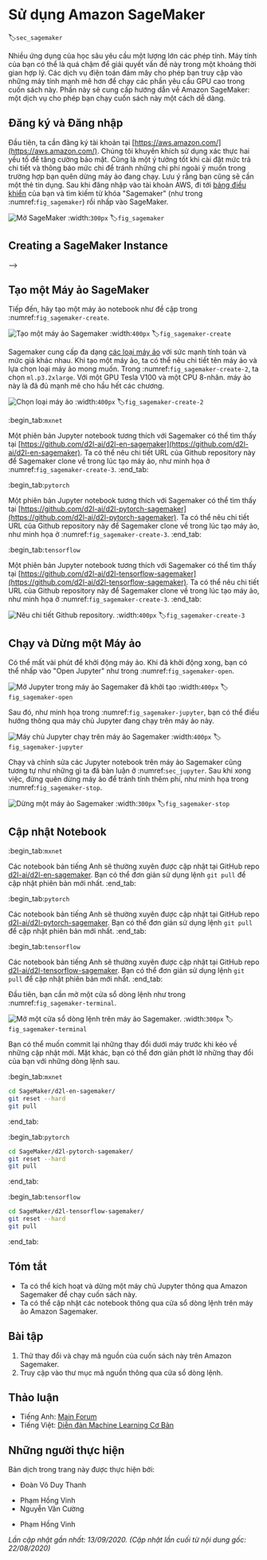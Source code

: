 

<!--
# Using Amazon SageMaker
-->

# Sử dụng Amazon SageMaker
:label:`sec_sagemaker`


<!--
Many deep learning applications require a significant amount of computation.
Your local machine might be too slow to solve these problems in a reasonable amount of time.
Cloud computing services give you access to more powerful computers to run the GPU-intensive portions of this book.
This tutorial will guide you through Amazon SageMaker: a service that allows you to run this book easily.
-->

Nhiều ứng dụng của học sâu yêu cầu một lượng lớn các phép tính.
Máy tính của bạn có thể là quá chậm để giải quyết vấn đề này trong một khoảng thời gian hợp lý.
Các dịch vụ điện toán đám mây cho phép bạn truy cập vào những máy tính mạnh mẽ hơn để chạy các phần yêu cầu GPU cao trong cuốn sách này.
Phần này sẽ cung cấp hướng dẫn về Amazon SageMaker: một dịch vụ cho phép bạn chạy cuốn sách này một cách dễ dàng.


<!--
## Registering and Logging In
-->

## Đăng ký và Đăng nhập


<!--
First, we need to register an account at https://aws.amazon.com/.
We encourage you to use two-factor authentication for additional security.
It is also a good idea to set up detailed billing and spending alerts to avoid any unexpected surprises in case you forget to stop any running instance.
Note that you will need a credit card.
After logging into your AWS account, go to your [console](http://console.aws.amazon.com/) 
and search for "SageMaker" (see :numref:`fig_sagemaker`) then click to open the SageMaker panel.
-->

Đầu tiên, ta cần đăng ký tài khoản tại [https://aws.amazon.com/](https://aws.amazon.com/).
Chúng tôi khuyến khích sử dụng xác thực hai yếu tố để tăng cường bảo mật.
Cũng là một ý tưởng tốt khi cài đặt mức trả chi tiết và thông báo mức chi để tránh những chi phí ngoài ý muốn trong trường hợp bạn quên dừng máy ảo đang chạy.
Lưu ý rằng bạn cũng sẽ cần một thẻ tín dụng.
Sau khi đăng nhập vào tài khoản AWS, đi tới [bảng điều khiển](http://console.aws.amazon.com/) của bạn và tìm kiếm từ khóa "Sagemaker" (như trong :numref:`fig_sagemaker`) rồi nhấp vào SageMaker.


<!--
![Open the SageMaker panel.](../img/sagemaker.png)
-->

![Mở SageMaker](../img/sagemaker.png)
:width:`300px`
:label:`fig_sagemaker`



## Creating a SageMaker Instance
-->

## Tạo một Máy ảo SageMaker


<!--
Next, let us create a notebook instance as described in :numref:`fig_sagemaker-create`.
-->

Tiếp đến, hãy tạo một máy ảo notebook như đề cập trong :numref:`fig_sagemaker-create`.


<!--
![Create a SageMaker instance.](../img/sagemaker-create.png)
-->

![Tạo một máy ảo Sagemaker](../img/sagemaker-create.png)
:width:`400px`
:label:`fig_sagemaker-create`


<!--
SageMaker provides multiple [instance types](https://aws.amazon.com/sagemaker/pricing/instance-types/) of different computational power and prices.
When creating an instance, we can specify the instance name and choose its type.
In :numref:`fig_sagemaker-create-2`, we choose `ml.p3.2xlarge`. With one Tesla V100 GPU and an 8-core CPU, this instance is powerful enough for most chapters.
-->

Sagemaker cung cấp đa dạng [các loại máy ảo](https://aws.amazon.com/sagemaker/pricing/instance-types/) với sức mạnh tính toán và mức giá khác nhau.
Khi tạo một máy ảo, ta có thể nêu chi tiết tên máy ảo và lựa chọn loại máy ảo mong muốn.
Trong :numref:`fig_sagemaker-create-2`, ta chọn `ml.p3.2xlarge`.
Với một GPU Tesla V100 và một CPU 8-nhân. máy ảo này là đã đủ mạnh mẽ cho hầu hết các chương. 


<!--
![Choose the instance type.](../img/sagemaker-create-2.png)
-->

![Chọn loại máy ảo](../img/sagemaker-create-2.png)
:width:`400px`
:label:`fig_sagemaker-create-2`


:begin_tab:`mxnet`
<!--
A Jupyter notebook version of this book for fitting SageMaker is available at https://github.com/d2l-ai/d2l-en-sagemaker.
We can specify this GitHub repository URL to let SageMaker clone this repository during instance creation, as shown in :numref:`fig_sagemaker-create-3`.
-->

Một phiên bản Jupyter notebook tương thích với Sagemaker có thể tìm thấy tại [https://github.com/d2l-ai/d2l-en-sagemaker](https://github.com/d2l-ai/d2l-en-sagemaker).
Ta có thể nêu chi tiết URL của Github repository này để Sagemaker clone về trong lúc tạo máy ảo, như minh họa ở :numref:`fig_sagemaker-create-3`.
:end_tab:


:begin_tab:`pytorch`
<!--
A Jupyter notebook version of this book for fitting SageMaker is available at https://github.com/d2l-ai/d2l-pytorch-sagemaker.
We can specify this GitHub repository URL to let SageMaker clone this repository during instance creation, as shown in :numref:`fig_sagemaker-create-3`.
-->

Một phiên bản Jupyter notebook tương thích với Sagemaker có thể tìm thấy tại [https://github.com/d2l-ai/d2l-pytorch-sagemaker](https://github.com/d2l-ai/d2l-pytorch-sagemaker).
Ta có thể nêu chi tiết URL của Github repository này để Sagemaker clone về trong lúc tạo máy ảo, như minh họa ở :numref:`fig_sagemaker-create-3`.
:end_tab:


:begin_tab:`tensorflow`
<!--
A Jupyter notebook version of this book for fitting SageMaker is available at https://github.com/d2l-ai/d2l-tensorflow-sagemaker.
We can specify this GitHub repository URL to let SageMaker clone this repository during instance creation, as shown in :numref:`fig_sagemaker-create-3`.
-->

Một phiên bản Jupyter notebook tương thích với Sagemaker có thể tìm thấy tại [https://github.com/d2l-ai/d2l-tensorflow-sagemaker](https://github.com/d2l-ai/d2l-tensorflow-sagemaker).
Ta có thể nêu chi tiết URL của Github repository này để Sagemaker clone về trong lúc tạo máy ảo, như minh họa ở :numref:`fig_sagemaker-create-3`.
:end_tab:



<!--
![Specify the GitHub repository.](../img/sagemaker-create-3.png)
-->

![Nêu chi tiết Github repository.](../img/sagemaker-create-3.png)
:width:`400px`
:label:`fig_sagemaker-create-3`

<!-- ===================== Kết thúc dịch Phần 1 ===================== -->

<!-- ===================== Bắt đầu dịch Phần 2 ===================== -->

<!--
## Running and Stopping an Instance
-->

## Chạy và Dừng một Máy ảo


<!--
It may take a few minutes before the instance is ready.
When it is ready, you can click on the "Open Jupyter" link as shown in :numref:`fig_sagemaker-open`.
-->

Có thể mất vài phút để khởi động máy ảo.
Khi đã khởi động xong, bạn có thể nhấp vào "Open Jupyter" như trong :numref:`fig_sagemaker-open`.


<!--
![Open Jupyter on the created SageMaker instance.](../img/sagemaker-open.png)
-->

![Mở Jupyter trong máy ảo Sagemaker đã khởi tạo](../img/sagemaker-open.png)
:width:`400px`
:label:`fig_sagemaker-open`


<!--
Then, as shown in :numref:`fig_sagemaker-jupyter`, you may navigate through the Jupyter server running on this instance.
-->

Sau đó, như minh họa trong :numref:`fig_sagemaker-jupyter`, bạn có thể điều hướng thông qua máy chủ Jupyter đang chạy trên máy ảo này.


<!--
![The Jupyter server running on the SageMaker instance.](../img/sagemaker-jupyter.png)
-->

![Máy chủ Jupyter chạy trên máy ảo Sagemaker](../img/sagemaker-jupyter.png)
:width:`400px`
:label:`fig_sagemaker-jupyter`


<!--
Running and editing Jupyter notebooks on the SageMaker instance is similar to what we have discussed in :numref:`sec_jupyter`.
After finishing your work, do not forget to stop the instance to avoid further charging, as shown in :numref:`fig_sagemaker-stop`.
-->

Chạy và chỉnh sửa các Jupyter notebook trên máy ảo Sagemaker cũng tương tự như những gì ta đã bàn luận ở :numref:`sec_jupyter`.
Sau khi xong việc, đừng quên dừng máy ảo để tránh tính thêm phí, như minh họa trong :numref:`fig_sagemaker-stop`.


<!--
![Stop a SageMaker instance.](../img/sagemaker-stop.png)
-->

![Dừng một máy ảo Sagemaker](../img/sagemaker-stop.png)
:width:`300px`
:label:`fig_sagemaker-stop`


<!--
## Updating Notebooks
-->

## Cập nhật Notebook


:begin_tab:`mxnet`
<!--
We will regularly update the notebooks in the [d2l-ai/d2l-en-sagemaker](https://github.com/d2l-ai/d2l-en-sagemaker) GitHub repository.
You can simply use the `git pull` command to update to the latest version.
-->

Các notebook bản tiếng Anh sẽ thường xuyên được cập nhật tại GitHub repo [d2l-ai/d2l-en-sagemaker](https://github.com/d2l-ai/d2l-en-sagemaker).
Bạn có thể đơn giản sử dụng lệnh `git pull` để cập nhật phiên bản mới nhất.
:end_tab:


:begin_tab:`pytorch`
<!--
We will regularly update the notebooks in the [d2l-ai/d2l-pytorch-sagemaker](https://github.com/d2l-ai/d2l-pytorch-sagemaker) GitHub repository.
You can simply use the `git pull` command to update to the latest version.
-->

Các notebook bản tiếng Anh sẽ thường xuyên được cập nhật tại GitHub repo [d2l-ai/d2l-pytorch-sagemaker](https://github.com/d2l-ai/d2l-pytorch-sagemaker).
Bạn có thể đơn giản sử dụng lệnh `git pull` để cập nhật phiên bản mới nhất.
:end_tab:


:begin_tab:`tensorflow`
<!--
We will regularly update the notebooks in the [d2l-ai/d2l-tensorflow-sagemaker](https://github.com/d2l-ai/d2l-tensorflow-sagemaker) GitHub repository.
You can simply use the `git pull` command to update to the latest version.
-->

Các notebook bản tiếng Anh sẽ thường xuyên được cập nhật tại GitHub repo [d2l-ai/d2l-tensorflow-sagemaker](https://github.com/d2l-ai/d2l-tensorflow-sagemaker).
Bạn có thể đơn giản sử dụng lệnh `git pull` để cập nhật phiên bản mới nhất.
:end_tab:


<!--
First, you need to open a terminal as shown in :numref:`fig_sagemaker-terminal`.
-->

Đầu tiên, bạn cần mở một cửa sổ dòng lệnh như trong :numref:`fig_sagemaker-terminal`.


<!--
![Open a terminal on the SageMaker instance.](../img/sagemaker-terminal.png)
-->

![Mở một cửa sổ dòng lệnh trên máy ảo Sagemaker.](../img/sagemaker-terminal.png)
:width:`300px`
:label:`fig_sagemaker-terminal`


<!--
You may want to commit your local changes before pulling the updates.
Alternatively, you can simply ignore all your local changes with the following commands in the terminal.
-->

Bạn có thể muốn commit lại những thay đổi dưới máy trước khi kéo về những cập nhật mới.
Mặt khác, bạn có thể đơn giản phớt lờ những thay đổi của bạn với những dòng lệnh sau.


:begin_tab:`mxnet`
```bash
cd SageMaker/d2l-en-sagemaker/
git reset --hard
git pull
```
:end_tab:

:begin_tab:`pytorch`
```bash
cd SageMaker/d2l-pytorch-sagemaker/
git reset --hard
git pull
```
:end_tab:

:begin_tab:`tensorflow`
```bash
cd SageMaker/d2l-tensorflow-sagemaker/
git reset --hard
git pull
```
:end_tab:


## Tóm tắt

<!--
* We can launch and stop a Jupyter server through Amazon SageMaker to run this book.
* We can update notebooks via the terminal on the Amazon SageMaker instance.
-->

* Ta có thể kích hoạt và dừng một máy chủ Jupyter thông qua Amazon Sagemaker để chạy cuốn sách này.
* Ta có thể cập nhật các notebook thông qua cửa sổ dòng lệnh trên máy ảo Amazon Sagemaker.


## Bài tập

<!--
1. Try to edit and run the code in this book using Amazon SageMaker.
2. Access the source code directory via the terminal.
-->

1. Thử thay đổi và chạy mã nguồn của cuốn sách này trên Amazon Sagemaker.
2. Truy cập vào thư mục mã nguồn thông qua cửa sổ dòng lệnh.


<!-- ===================== Kết thúc dịch Phần 2 ===================== -->


## Thảo luận
* Tiếng Anh: [Main Forum](https://discuss.d2l.ai/t/422)
* Tiếng Việt: [Diễn đàn Machine Learning Cơ Bản](https://forum.machinelearningcoban.com/c/d2l)


## Những người thực hiện
Bản dịch trong trang này được thực hiện bởi:
<!--
Tác giả của mỗi Pull Request điền tên mình và tên những người review mà bạn thấy
hữu ích vào từng phần tương ứng. Mỗi dòng một tên, bắt đầu bằng dấu `*`.

Tên đầy đủ của các reviewer có thể được tìm thấy tại https://github.com/aivivn/d2l-vn/blob/master/docs/contributors_info.md
-->

* Đoàn Võ Duy Thanh
<!-- Phần 1 -->
* Phạm Hồng Vinh
* Nguyễn Văn Cường

<!-- Phần 2 -->
* Phạm Hồng Vinh

*Lần cập nhật gần nhất: 13/09/2020. (Cập nhật lần cuối từ nội dung gốc: 22/08/2020)*

